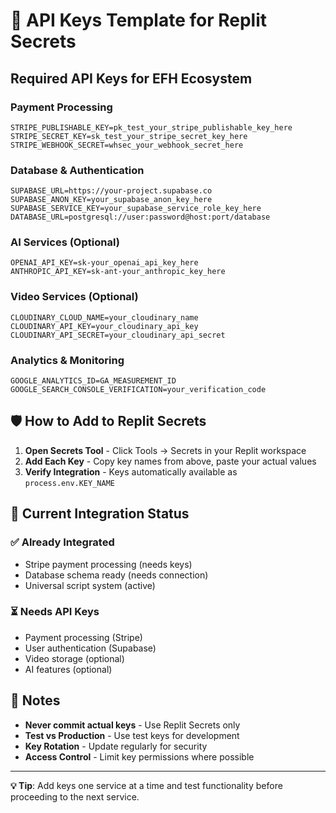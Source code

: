 
# 🔑 API Keys Template for Replit Secrets

## Required API Keys for EFH Ecosystem

### Payment Processing
```
STRIPE_PUBLISHABLE_KEY=pk_test_your_stripe_publishable_key_here
STRIPE_SECRET_KEY=sk_test_your_stripe_secret_key_here
STRIPE_WEBHOOK_SECRET=whsec_your_webhook_secret_here
```

### Database & Authentication  
```
SUPABASE_URL=https://your-project.supabase.co
SUPABASE_ANON_KEY=your_supabase_anon_key_here
SUPABASE_SERVICE_KEY=your_supabase_service_role_key_here
DATABASE_URL=postgresql://user:password@host:port/database
```

### AI Services (Optional)
```
OPENAI_API_KEY=sk-your_openai_api_key_here
ANTHROPIC_API_KEY=sk-ant-your_anthropic_key_here
```

### Video Services (Optional)
```
CLOUDINARY_CLOUD_NAME=your_cloudinary_name
CLOUDINARY_API_KEY=your_cloudinary_api_key
CLOUDINARY_API_SECRET=your_cloudinary_api_secret
```

### Analytics & Monitoring
```
GOOGLE_ANALYTICS_ID=GA_MEASUREMENT_ID
GOOGLE_SEARCH_CONSOLE_VERIFICATION=your_verification_code
```

## 🛡️ How to Add to Replit Secrets

1. **Open Secrets Tool** - Click Tools → Secrets in your Replit workspace
2. **Add Each Key** - Copy key names from above, paste your actual values
3. **Verify Integration** - Keys automatically available as `process.env.KEY_NAME`

## 🔄 Current Integration Status

### ✅ Already Integrated
- Stripe payment processing (needs keys)
- Database schema ready (needs connection)
- Universal script system (active)

### ⏳ Needs API Keys  
- Payment processing (Stripe)
- User authentication (Supabase)
- Video storage (optional)
- AI features (optional)

## 📝 Notes

- **Never commit actual keys** - Use Replit Secrets only
- **Test vs Production** - Use test keys for development
- **Key Rotation** - Update regularly for security
- **Access Control** - Limit key permissions where possible

---

**💡 Tip**: Add keys one service at a time and test functionality before proceeding to the next service.
